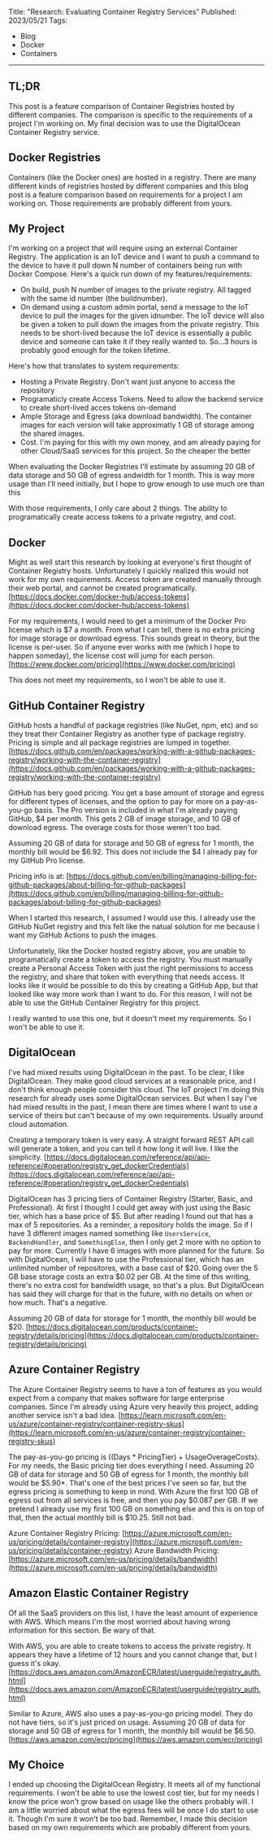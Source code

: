 Title: "Research: Evaluating Container Registry Services"
Published: 2023/05/21
Tags: 
- Blog
- Docker
- Containers
---

## TL;DR
This post is a feature comparison of Container Registries hosted by different companies. The comparison is specific to the requirements of a project I'm working on. My final decision was to use the DigitalOcean Container Registry service.

## Docker Registries

Containers (like the Docker ones) are hosted in a registry. There are many different kinds of registries hosted by different companies and this blog post is a feature comparison based on requirements for a project I am working on. Those requirements are probably different from yours.

## My Project

I'm working on a project that will require using an external Container Registry. The application is an IoT device and I want to push a command to the device to have it pull down N number of containers being run with Docker Compose. Here's a quick run down of my features/requirements:

- On build, push N number of images to the private registry. All tagged with the same id number (the buildnumber).
- On demand using a custom admin portal, send a message to the IoT device to pull the images for the given idnumber. The IoT device will also be given a token to pull down the images from the private registry. This needs to be short-lived because the IoT device is essentially a public device and someone can take it if they really wanted to. So...3 hours is probably good enough for the token lifetime.

Here's how that translates to system requirements:
- Hosting a Private Registry. Don't want just anyone to access the repository
- Programaticly create Access Tokens. Need to allow the backend service to create short-lived acces tokens on-demand
- Ample Storage and Egress (aka download bandwidth). The container images for each version will take approximatly 1 GB of storage among the shared images.
- Cost. I'm paying for this with my own money, and am already paying for other Cloud/SaaS services for this project. So the cheaper the better

When evaluating the Docker Registries I'll estimate by assuming 20 GB of data storage and 50 GB of egress andwidth for 1 month. This is way more usage than I'll need initially, but I hope to grow enough to use much ore than this

With those requirements, I only care about 2 things. The ability to programatically create access tokens to a private registry, and cost.

## Docker

Might as well start this research by looking at everyone's first thought of Container Registry hosts. Unfortunately I quickly realized this would not work for my own requirements. Access token are created manually through their web portal, and cannot be created programatically. [https://docs.docker.com/docker-hub/access-tokens](https://docs.docker.com/docker-hub/access-tokens)

For my requirements, I would need to get a minimum of the Docker Pro license which is $7 a month. From what I can tell, there is no extra pricing for image storage or download egress. This sounds great in theory, but the license is per-user. So if anyone ever works with me (which I hope to happen someday), the license cost will jump for each person. [https://www.docker.com/pricing](https://www.docker.com/pricing)

This does not meet my requirements, so I won't be able to use it.

## GitHub Container Registry

GitHub hosts a handful of package registries (like NuGet, npm, etc) and so they treat their Container Registry as another type of package registry. Pricing is simple and all package registries are lumped in together. [https://docs.github.com/en/packages/working-with-a-github-packages-registry/working-with-the-container-registry](https://docs.github.com/en/packages/working-with-a-github-packages-registry/working-with-the-container-registry)

GitHub has bery good pricing. You get a base amount of storage and egress for different types of licenses, and the option to pay for more on a pay-as-you-go basis. The Pro version is included in what I'm already paying GitHub, $4 per month. This gets 2 GB of image storage, and 10 GB of download egress. The overage costs for those weren't too bad.

Assuming 20 GB of data for storage and 50 GB of egress for 1 month, the monthly bill would be $6.92. This does not include the $4 I already pay for my GitHub Pro license.

Pricing info is at: [https://docs.github.com/en/billing/managing-billing-for-github-packages/about-billing-for-github-packages](https://docs.github.com/en/billing/managing-billing-for-github-packages/about-billing-for-github-packages)

When I started this research, I assumed I would use this. I already use the GitHub NuGet registry and this felt like the natual solution for me because I want my GitHub Actions to push the images. 

Unfortunately, like the Docker hosted registry above, you are unable to programatically create a token to access the registry. You must manually create a Personal Access Token with just the right permissions to access the registry, and share that token with everything that needs access. It looks like it would be possible to do this by creating a GitHub App, but that looked like way more work than I want to do. For this reason, I will not be able to use the GitHub Container Registry for this project.

I really wanted to use this one, but it doesn't meet my requirements. So I won't be able to use it.

## DigitalOcean

I've had mixed results using DigitalOcean in the past. To be clear, I like DigitalOcean. They make good cloud services at a reasonable price, and I don't think enough people consider this cloud. The IoT project I'm doing this research for already uses some DigitalOcean services. But when I say I've had mixed results in the past, I mean there are times where I want to use a service of theirs but can't because of my own requirements. Usually around cloud automation.

Creating a temporary token is very easy. A straight forward REST API call will generate a token, and you can tell it how long it will live. I like the simplicity. [https://docs.digitalocean.com/reference/api/api-reference/#operation/registry_get_dockerCredentials](https://docs.digitalocean.com/reference/api/api-reference/#operation/registry_get_dockerCredentials)

DigitalOcean has 3 pricing tiers of Container Registry (Starter, Basic, and Professional). At first I thought I could get away with just using the Basic tier, which has a base price of $5. But after reading I found out that has a max of 5 repositories. As a reminder, a repository holds the image. So if I have 3 different images named something like `UsersService`, `BackendHandler`, and `SomethingElse`, then I only get 2 more with no option to pay for more. Currently I have 6 images with more planned for the future. So with DigitalOcean, I will have to use the Professional tier, which has an unlimited number of repositores, with a base cast of $20. Going over the 5 GB base storage costs an extra $0.02 per GB. At the time of this writing, there's no extra cost for bandwidth usage, so that's a plus. But DigitalOcean has said they will charge for that in the future, with no details on when or how much. That's a negative.

Assuming 20 GB of data for storage for 1 month, the monthly bill would be $20. [https://docs.digitalocean.com/products/container-registry/details/pricing](https://docs.digitalocean.com/products/container-registry/details/pricing)

## Azure Container Registry

The Azure Container Registry seems to have a ton of features as you would expect from a company that makes software for large enterprise companies. Since I'm already using Azure very heavily this project, adding another service isn't a bad idea. [https://learn.microsoft.com/en-us/azure/container-registry/container-registry-skus](https://learn.microsoft.com/en-us/azure/container-registry/container-registry-skus)

The pay-as-you-go pricing is ((Days * PricingTier) + UsageOverageCosts). For my needs, the Basic pricing tier does everything I need. Assuming 20 GB of data for storage and 50 GB of egress for 1 month, the monthly bill would be $5.90*. That's one of the best prices I've seen so far, but the egress pricing is something to keep in mind. With Azure the first 100 GB of egress out from all services is free, and then you pay $0.087 per GB. If we pretend I already use my first 100 GB on something else and this is on top of that, then the actual monthly bill is $10.25. Still not bad.

Azure Container Registry Pricing: [https://azure.microsoft.com/en-us/pricing/details/container-registry](https://azure.microsoft.com/en-us/pricing/details/container-registry)
Azure Bandwidth Pricing: [https://azure.microsoft.com/en-us/pricing/details/bandwidth](https://azure.microsoft.com/en-us/pricing/details/bandwidth)

## Amazon Elastic Container Registry

Of all the SaaS providers on this list, I have the least amount of experience with AWS. Which means I'm the most worried about having wrong information for this section. Be wary of that.

With AWS, you are able to create tokens to access the private registry. It appears they have a lifetime of 12 hours and you cannot change that, but I guess it's okay. [https://docs.aws.amazon.com/AmazonECR/latest/userguide/registry_auth.html](https://docs.aws.amazon.com/AmazonECR/latest/userguide/registry_auth.html)

Similar to Azure, AWS also uses a pay-as-you-go pricing model. They do not have tiers, so it's just priced on usage. Assuming 20 GB of data for storage and 50 GB of egress for 1 month, the monthly bill would be $6.50. [https://aws.amazon.com/ecr/pricing](https://aws.amazon.com/ecr/pricing)


## My Choice

I ended up choosing the DigitalOcean Registry. It meets all of my functional requirements. I won't be able to use the lowest cost tier, but for my needs I know the price won't grow based on usage like the others probably will. I am a little worried about what the egress fees will be once I do start to use it. Though I'm sure it won't be too bad. Remember, I made this decision based on my own requirements which are probably different from yours.

